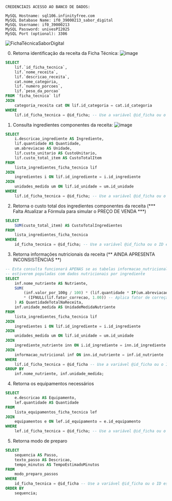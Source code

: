 ```
CREDENCIAIS ACESSO AO BANCO DE DADOS:

MySQL Hostname: sql106.infinityfree.com
MySQL Database Name: if0_39000213_sabor_digital
MySQL Username: if0_39000213
MySQL Password: univesPI2025
MySQL Port (optional): 3306
```

![FichaTécnicaSaborDigital](https://github.com/user-attachments/assets/e3e956e6-5fb7-4640-84dc-45f3076ef876)

0) Retorna identificação da receita da Ficha Técnica:
![image](https://github.com/user-attachments/assets/264508f5-cde0-44a1-b91a-df18139c00f8)

```sql
SELECT 
	lif.`id_ficha_tecnica`,
    lif.`nome_receita`,
    lif.`descricao_receita`,
    cat.nome_categoria, 
    lif.`numero_porcoes`,
    lif.`peso_da_porcao`
FROM `ficha_tecnica` lif
JOIN
    categoria_receita cat ON lif.id_categoria = cat.id_categoria
WHERE
    lif.id_ficha_tecnica = @id_ficha; -- Use a variável @id_ficha ou o ID específico da ficha
```

1) Consulta ingredientes componentes da receita:
![image](https://github.com/user-attachments/assets/fc57e95d-09ae-4f53-a1b2-f8d78c9d17c3)

```sql
SELECT
    i.descricao_ingrediente AS Ingrediente,
    lif.quantidade AS Quantidade,
    um.abreviacao AS Unidade,
    lif.custo_unitario AS CustoUnitario,
    lif.custo_total_item AS CustoTotalItem
FROM
    lista_ingredientes_ficha_tecnica lif
JOIN
    ingredientes i ON lif.id_ingrediente = i.id_ingrediente
JOIN
    unidades_medida um ON lif.id_unidade = um.id_unidade
WHERE
    lif.id_ficha_tecnica = @id_ficha; -- Use a variável @id_ficha ou o ID específico da ficha
```


2) Retorna o custo total dos ingredientes componentes da receita (*** Falta Atualizar a Fórmula para simular o PREÇO DE VENDA ***)

```sql
SELECT
    SUM(custo_total_item) AS CustoTotalIngredientes
FROM
    lista_ingredientes_ficha_tecnica
WHERE
    id_ficha_tecnica = @id_ficha; -- Use a variável @id_ficha ou o ID específico da ficha
```


3) Retorna informações nutricionais da receita (** AINDA APRESENTA INCONSISTÊNCIAS **)

```sql
-- Esta consulta funcionará APENAS se as tabelas informacao_nutricional e ingrediente_nutriente
-- estiverem populadas com dados nutricionais por ingrediente
SELECT
    inf.nome_nutriente AS Nutriente,
    SUM(
        (inf.valor_por_100g / 100) * (lif.quantidade * IF(um.abreviacao = 'kg', 1000, IF(um.abreviacao = 'g', 1, IF(um.abreviacao = 'ml', 1, 0)))) -- Converte a quantidade do ingrediente para gramas para o cálculo
        * (IFNULL(lif.fator_correcao, 1.00)) -- Aplica fator de correção se existir
    ) AS QuantidadeTotalNaReceita,
    inf.unidade_medida AS UnidadeMedidaNutriente
FROM
    lista_ingredientes_ficha_tecnica lif
JOIN
    ingredientes i ON lif.id_ingrediente = i.id_ingrediente
JOIN
    unidades_medida um ON lif.id_unidade = um.id_unidade
JOIN
    ingrediente_nutriente inn ON i.id_ingrediente = inn.id_ingrediente
JOIN
    informacao_nutricional inf ON inn.id_nutriente = inf.id_nutriente
WHERE
    lif.id_ficha_tecnica = @id_ficha -- Use a variável @id_ficha ou o ID específico da ficha
GROUP BY
    inf.nome_nutriente, inf.unidade_medida;
```


4) Retorna os equipamentos necessários
```sql
SELECT
    e.descricao AS Equipamento,
    lef.quantidade AS Quantidade
FROM
    lista_equipamentos_ficha_tecnica lef
JOIN
    equipamentos e ON lef.id_equipamento = e.id_equipamento
WHERE
    lef.id_ficha_tecnica = @id_ficha; -- Use a variável @id_ficha ou o ID específico da ficha
```

5) Retorna modo de preparo

```sql
SELECT
    sequencia AS Passo,
    texto_passo AS Descricao,
    tempo_minutos AS TempoEstimadoMinutos
FROM
    modo_preparo_passos
WHERE
    id_ficha_tecnica = @id_ficha -- Use a variável @id_ficha ou o ID específico da ficha
ORDER BY
    sequencia;
```
